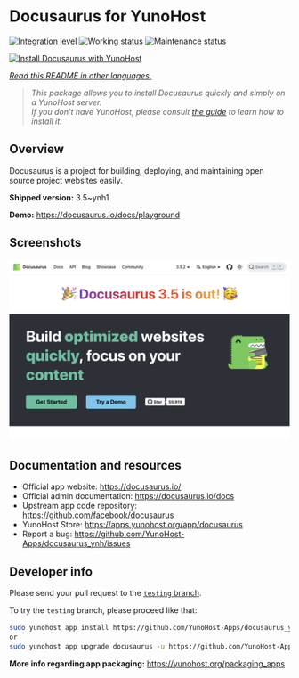 <!--
N.B.: This README was automatically generated by <https://github.com/YunoHost/apps/tree/master/tools/readme_generator>
It shall NOT be edited by hand.
-->

# Docusaurus for YunoHost

[![Integration level](https://dash.yunohost.org/integration/docusaurus.svg)](https://ci-apps.yunohost.org/ci/apps/docusaurus/) ![Working status](https://ci-apps.yunohost.org/ci/badges/docusaurus.status.svg) ![Maintenance status](https://ci-apps.yunohost.org/ci/badges/docusaurus.maintain.svg)

[![Install Docusaurus with YunoHost](https://install-app.yunohost.org/install-with-yunohost.svg)](https://install-app.yunohost.org/?app=docusaurus)

*[Read this README in other languages.](./ALL_README.md)*

> *This package allows you to install Docusaurus quickly and simply on a YunoHost server.*  
> *If you don't have YunoHost, please consult [the guide](https://yunohost.org/install) to learn how to install it.*

## Overview

Docusaurus is a project for building, deploying, and maintaining open source project websites easily.

**Shipped version:** 3.5~ynh1

**Demo:** <https://docusaurus.io/docs/playground>

## Screenshots

![Screenshot of Docusaurus](./doc/screenshots/screenshot.png)

## Documentation and resources

- Official app website: <https://docusaurus.io/>
- Official admin documentation: <https://docusaurus.io/docs>
- Upstream app code repository: <https://github.com/facebook/docusaurus>
- YunoHost Store: <https://apps.yunohost.org/app/docusaurus>
- Report a bug: <https://github.com/YunoHost-Apps/docusaurus_ynh/issues>

## Developer info

Please send your pull request to the [`testing` branch](https://github.com/YunoHost-Apps/docusaurus_ynh/tree/testing).

To try the `testing` branch, please proceed like that:

```bash
sudo yunohost app install https://github.com/YunoHost-Apps/docusaurus_ynh/tree/testing --debug
or
sudo yunohost app upgrade docusaurus -u https://github.com/YunoHost-Apps/docusaurus_ynh/tree/testing --debug
```

**More info regarding app packaging:** <https://yunohost.org/packaging_apps>
